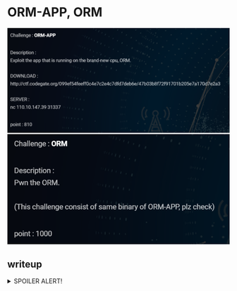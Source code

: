 # ORM-APP, ORM

![description1](images/ORM-APP_description.png)
![description2](images/ORM_description.png)


## writeup

<details>
<summary>SPOILER ALERT!</summary>

I need more free time...plz wait
</details>
